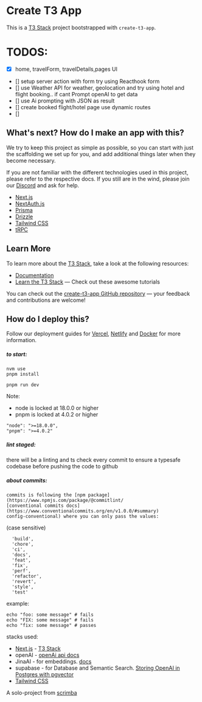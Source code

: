# Create T3 App

This is a [T3 Stack](https://create.t3.gg/) project bootstrapped with `create-t3-app`.

# TODOS:

- [x] home, travelForm, travelDetails,pages UI
- [] setup server action with form try using Reacthook form
- [] use Weather API for weather, geolocation and try using hotel and flight booking.. if cant Prompt openAI to get data
- [] use Ai prompting with JSON as result
- [] create booked flight/hotel page use dynamic routes
- []

## What's next? How do I make an app with this?

We try to keep this project as simple as possible, so you can start with just the scaffolding we set up for you, and add additional things later when they become necessary.

If you are not familiar with the different technologies used in this project, please refer to the respective docs. If you still are in the wind, please join our [Discord](https://t3.gg/discord) and ask for help.

- [Next.js](https://nextjs.org)
- [NextAuth.js](https://next-auth.js.org)
- [Prisma](https://prisma.io)
- [Drizzle](https://orm.drizzle.team)
- [Tailwind CSS](https://tailwindcss.com)
- [tRPC](https://trpc.io)

## Learn More

To learn more about the [T3 Stack](https://create.t3.gg/), take a look at the following resources:

- [Documentation](https://create.t3.gg/)
- [Learn the T3 Stack](https://create.t3.gg/en/faq#what-learning-resources-are-currently-available) — Check out these awesome tutorials

You can check out the [create-t3-app GitHub repository](https://github.com/t3-oss/create-t3-app) — your feedback and contributions are welcome!

## How do I deploy this?

Follow our deployment guides for [Vercel](https://create.t3.gg/en/deployment/vercel), [Netlify](https://create.t3.gg/en/deployment/netlify) and [Docker](https://create.t3.gg/en/deployment/docker) for more information.

##### to start:

```
nvm use
pnpm install

pnpm run dev
```

Note:

- node is locked at 18.0.0 or higher
- pnpm is locked at 4.0.2 or higher

```
"node": ">=18.0.0",
"pnpm": ">=4.0.2"
```

##### lint staged:

there will be a linting and ts check every commit to ensure a typesafe codebase before pushing the code to github

##### about commits:

    commits is following the [npm package](https://www.npmjs.com/package/@commitlint/
    [conventional commits docs](https://www.conventionalcommits.org/en/v1.0.0/#summary)
    config-conventional) where you can only pass the values:

(case sensitive)

```
  'build',
  'chore',
  'ci',
  'docs',
  'feat',
  'fix',
  'perf',
  'refactor',
  'revert',
  'style',
  'test'
```

example:

```
echo "foo: some message" # fails
echo "FIX: some message" # fails
echo "fix: some message" # passes
```

stacks used:

- [Next.js](https://nextjs.org) - [T3 Stack](https://create.t3.gg/)
- openAI - [openAi api docs](https://platform.openai.com/docs/introduction)
- JinaAI - for embeddings. [docs](https://jina.ai/embeddings/#apiform)
- supabase - for Database and Semantic Search. [Storing OpenAI in Postgres with pgvector](https://supabase.com/blog/openai-embeddings-postgres-vector)
- [Tailwind CSS](https://tailwindcss.com)

A solo-project from [scrimba](https://scrimba.com/)
